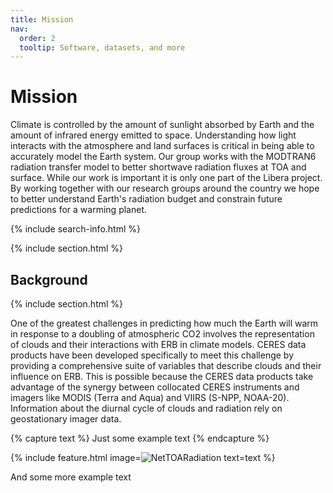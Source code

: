 ```yaml
---
title: Mission
nav:
  order: 2
  tooltip: Software, datasets, and more
---
```


# <i class="fas fa-tools"></i>Mission

Climate is controlled by the amount of sunlight absorbed by Earth and the amount of infrared energy emitted to space. 
Understanding how light interacts with the atmosphere and land surfaces is critical in being able to accurately model the Earth system. 
Our group works with the MODTRAN6 radiation transfer model to better shortwave radiation fluxes at TOA and surface. 
While our work is important it is only one part of the Libera project. 
By working together with our research groups around the country we hope to better understand Earth's radiation budget and constrain future predictions for a warming planet. 

{% include search-info.html %}

{% include section.html %}

## Background

{% include section.html %}

 One of the greatest challenges in predicting how much the Earth will warm in response to a doubling of atmospheric CO2 involves the representation of clouds and their interactions with ERB in climate models. CERES data products have been developed specifically to meet this challenge by providing a comprehensive suite of variables that describe clouds and their influence on ERB. This is possible because the CERES data products take advantage of the synergy between collocated CERES instruments and imagers like MODIS (Terra and Aqua) and VIIRS (S-NPP, NOAA-20). Information about the diurnal cycle of clouds and radiation rely on geostationary imager data.   
    
     
    
 {% capture text %}
Just some example text
{% endcapture %}

{%
  include feature.html
  image=![NetTOARadiation](https://user-images.githubusercontent.com/112034020/202569444-5f8f1b89-ab2f-4988-96b5-a29c7c505328.png)
  text=text
%}


And some more example text

